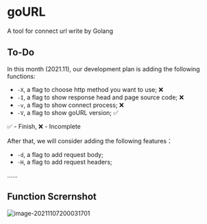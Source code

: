 # goURL

A tool for connect url write by Golang

## To-Do

In this month (2021.11), our development plan is adding the following functions:

- `-X`,  a flag to choose http method you want to use;    ❌
- `-I`, a flag to show response head and page source code;    ❌
- `-v`, a flag to show connect process;    ❌
- `-V`, a flag to show goURL version;    ✅

✅ - Finish, ❌ - Incomplete

After that, we will consider adding the following features：

- `-d`, a flag to add request body;
- `-H`, a flag to add request headers;

……

## Function Scrernshot

![image-20211107200031701](https://typora-photos.oss-cn-shenzhen.aliyuncs.com/image-20211107200031701.png)